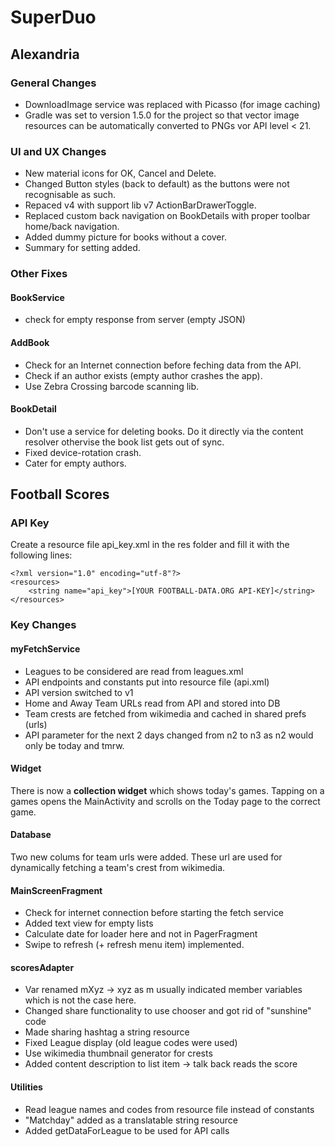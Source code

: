 # SuperDuo

## Alexandria

### General Changes

* DownloadImage service was replaced with Picasso (for image caching)
* Gradle was set to version 1.5.0 for the project so that vector image resources can be automatically converted to PNGs vor API level < 21.

### UI and UX Changes

* New material icons for OK, Cancel and Delete.
* Changed Button styles (back to default) as the buttons were not recognisable as such.
* Repaced v4 with  support lib v7 ActionBarDrawerToggle.
* Replaced custom back navigation on BookDetails with proper toolbar home/back navigation.
* Added dummy picture for books without a cover.
* Summary for setting added.

### Other Fixes

#### BookService

* check for empty response from server (empty JSON)

#### AddBook

* Check for an Internet connection before feching data from the API.
* Check if an author exists (empty author crashes the app).
* Use Zebra Crossing barcode scanning lib.

#### BookDetail

* Don't use a service for deleting books. Do it directly via the content resolver othervise the book list gets out of sync.
* Fixed device-rotation crash.
* Cater for empty authors.

## Football Scores

### API Key

Create a resource file api_key.xml in the res folder and fill it with the following lines:

```
<?xml version="1.0" encoding="utf-8"?>
<resources>
    <string name="api_key">[YOUR FOOTBALL-DATA.ORG API-KEY]</string>
</resources>
```

### Key Changes

#### myFetchService

* Leagues to be considered are read from leagues.xml
* API endpoints and constants put into resource file (api.xml)
* API version switched to v1
* Home and Away Team URLs read from API and stored into DB
* Team crests are fetched from wikimedia and cached in shared prefs (urls)
* API parameter for the next 2 days changed from n2 to n3 as n2 would only be today and tmrw.

#### Widget

There is now a **collection widget** which shows today's games. Tapping on a games opens the MainActivity 
and scrolls on the Today page to the correct game. 

#### Database

Two new colums for team urls were added. These url are used for dynamically fetching a team's crest 
from wikimedia.

#### MainScreenFragment

 * Check for internet connection before starting the fetch service
 * Added text view for empty lists
 * Calculate date for loader here and not in PagerFragment 
 * Swipe to refresh (+ refresh menu item) implemented.

#### scoresAdapter

* Var renamed mXyz -> xyz as m usually indicated member variables which is not the case here.
* Changed share functionality to use chooser and got rid of "sunshine" code
* Made sharing hashtag a string resource
* Fixed League display (old league codes were used)
* Use wikimedia thumbnail generator for crests
* Added content description to list item -> talk back reads the score

#### Utilities

* Read league names and codes from resource file instead of constants
* "Matchday" added as a translatable string resource
* Added getDataForLeague to be used for API calls


